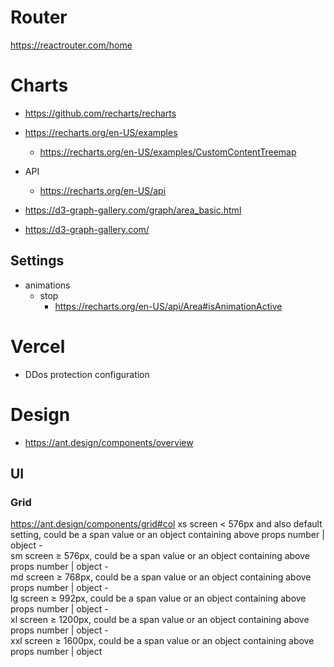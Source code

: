 
# Router
https://reactrouter.com/home

# Charts
- https://github.com/recharts/recharts
- https://recharts.org/en-US/examples
  - https://recharts.org/en-US/examples/CustomContentTreemap
- API
  - https://recharts.org/en-US/api

- https://d3-graph-gallery.com/graph/area_basic.html
- https://d3-graph-gallery.com/

## Settings
- animations
  - stop
    - https://recharts.org/en-US/api/Area#isAnimationActive

# Vercel
- DDos protection configuration

# Design
- https://ant.design/components/overview

## UI

### Grid
https://ant.design/components/grid#col
xs	screen < 576px and also default setting, could be a span value or an object containing above props	number | object	-	
sm	screen ≥ 576px, could be a span value or an object containing above props	number | object	-	
md	screen ≥ 768px, could be a span value or an object containing above props	number | object	-	
lg	screen ≥ 992px, could be a span value or an object containing above props	number | object	-	
xl	screen ≥ 1200px, could be a span value or an object containing above props	number | object	-	
xxl	screen ≥ 1600px, could be a span value or an object containing above props	number | object
